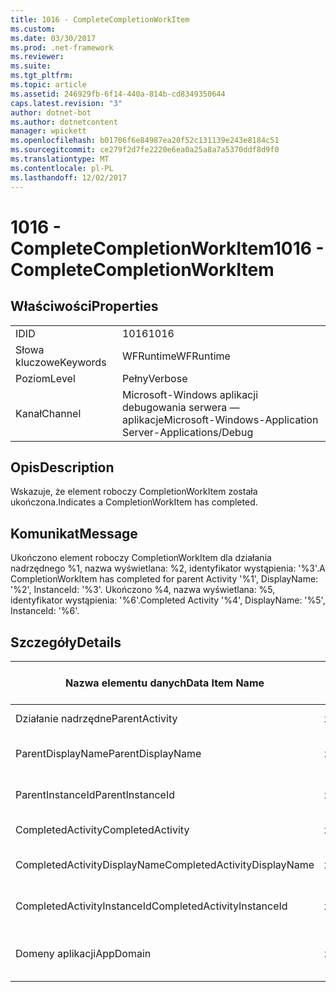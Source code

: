 ```yaml
---
title: 1016 - CompleteCompletionWorkItem
ms.custom: 
ms.date: 03/30/2017
ms.prod: .net-framework
ms.reviewer: 
ms.suite: 
ms.tgt_pltfrm: 
ms.topic: article
ms.assetid: 246929fb-6f14-440a-814b-cd8349350644
caps.latest.revision: "3"
author: dotnet-bot
ms.author: dotnetcontent
manager: wpickett
ms.openlocfilehash: b01706f6e84987ea20f52c131139e243e8184c51
ms.sourcegitcommit: ce279f2d7fe2220e6ea0a25a8a7a5370ddf8d9f0
ms.translationtype: MT
ms.contentlocale: pl-PL
ms.lasthandoff: 12/02/2017
---
```

# <a name="1016---completecompletionworkitem"></a><span data-ttu-id="061b9-102">1016 - CompleteCompletionWorkItem</span><span class="sxs-lookup"><span data-stu-id="061b9-102">1016 - CompleteCompletionWorkItem</span></span>
## <a name="properties"></a><span data-ttu-id="061b9-103">Właściwości</span><span class="sxs-lookup"><span data-stu-id="061b9-103">Properties</span></span>  
  
|||  
|-|-|  
|<span data-ttu-id="061b9-104">ID</span><span class="sxs-lookup"><span data-stu-id="061b9-104">ID</span></span>|<span data-ttu-id="061b9-105">1016</span><span class="sxs-lookup"><span data-stu-id="061b9-105">1016</span></span>|  
|<span data-ttu-id="061b9-106">Słowa kluczowe</span><span class="sxs-lookup"><span data-stu-id="061b9-106">Keywords</span></span>|<span data-ttu-id="061b9-107">WFRuntime</span><span class="sxs-lookup"><span data-stu-id="061b9-107">WFRuntime</span></span>|  
|<span data-ttu-id="061b9-108">Poziom</span><span class="sxs-lookup"><span data-stu-id="061b9-108">Level</span></span>|<span data-ttu-id="061b9-109">Pełny</span><span class="sxs-lookup"><span data-stu-id="061b9-109">Verbose</span></span>|  
|<span data-ttu-id="061b9-110">Kanał</span><span class="sxs-lookup"><span data-stu-id="061b9-110">Channel</span></span>|<span data-ttu-id="061b9-111">Microsoft-Windows aplikacji debugowania serwera — aplikacje</span><span class="sxs-lookup"><span data-stu-id="061b9-111">Microsoft-Windows-Application Server-Applications/Debug</span></span>|  
  
## <a name="description"></a><span data-ttu-id="061b9-112">Opis</span><span class="sxs-lookup"><span data-stu-id="061b9-112">Description</span></span>  
 <span data-ttu-id="061b9-113">Wskazuje, że element roboczy CompletionWorkItem została ukończona.</span><span class="sxs-lookup"><span data-stu-id="061b9-113">Indicates a CompletionWorkItem has completed.</span></span>  
  
## <a name="message"></a><span data-ttu-id="061b9-114">Komunikat</span><span class="sxs-lookup"><span data-stu-id="061b9-114">Message</span></span>  
 <span data-ttu-id="061b9-115">Ukończono element roboczy CompletionWorkItem dla działania nadrzędnego %1, nazwa wyświetlana: %2, identyfikator wystąpienia: '%3'.</span><span class="sxs-lookup"><span data-stu-id="061b9-115">A CompletionWorkItem has completed for parent Activity '%1', DisplayName: '%2', InstanceId: '%3'.</span></span> <span data-ttu-id="061b9-116">Ukończono %4, nazwa wyświetlana: %5, identyfikator wystąpienia: '%6'.</span><span class="sxs-lookup"><span data-stu-id="061b9-116">Completed Activity '%4', DisplayName: '%5', InstanceId: '%6'.</span></span>  
  
## <a name="details"></a><span data-ttu-id="061b9-117">Szczegóły</span><span class="sxs-lookup"><span data-stu-id="061b9-117">Details</span></span>  
  
|<span data-ttu-id="061b9-118">Nazwa elementu danych</span><span class="sxs-lookup"><span data-stu-id="061b9-118">Data Item Name</span></span>|<span data-ttu-id="061b9-119">Typ elementu danych</span><span class="sxs-lookup"><span data-stu-id="061b9-119">Data Item Type</span></span>|<span data-ttu-id="061b9-120">Opis</span><span class="sxs-lookup"><span data-stu-id="061b9-120">Description</span></span>|  
|--------------------|--------------------|-----------------|  
|<span data-ttu-id="061b9-121">Działanie nadrzędne</span><span class="sxs-lookup"><span data-stu-id="061b9-121">ParentActivity</span></span>|<span data-ttu-id="061b9-122">xs:String</span><span class="sxs-lookup"><span data-stu-id="061b9-122">xs:string</span></span>|<span data-ttu-id="061b9-123">Nazwa typu działania nadrzędnego.</span><span class="sxs-lookup"><span data-stu-id="061b9-123">The type name of the parent activity.</span></span>|  
|<span data-ttu-id="061b9-124">ParentDisplayName</span><span class="sxs-lookup"><span data-stu-id="061b9-124">ParentDisplayName</span></span>|<span data-ttu-id="061b9-125">xs:String</span><span class="sxs-lookup"><span data-stu-id="061b9-125">xs:string</span></span>|<span data-ttu-id="061b9-126">Nazwa wyświetlana działania nadrzędnego.</span><span class="sxs-lookup"><span data-stu-id="061b9-126">The display name of the parent activity.</span></span>|  
|<span data-ttu-id="061b9-127">ParentInstanceId</span><span class="sxs-lookup"><span data-stu-id="061b9-127">ParentInstanceId</span></span>|<span data-ttu-id="061b9-128">xs:String</span><span class="sxs-lookup"><span data-stu-id="061b9-128">xs:string</span></span>|<span data-ttu-id="061b9-129">Identyfikator wystąpienia działania nadrzędnego.</span><span class="sxs-lookup"><span data-stu-id="061b9-129">The instance id of the parent activity.</span></span>|  
|<span data-ttu-id="061b9-130">CompletedActivity</span><span class="sxs-lookup"><span data-stu-id="061b9-130">CompletedActivity</span></span>|<span data-ttu-id="061b9-131">xs:String</span><span class="sxs-lookup"><span data-stu-id="061b9-131">xs:string</span></span>|<span data-ttu-id="061b9-132">Nazwa typu działania ukończone.</span><span class="sxs-lookup"><span data-stu-id="061b9-132">The type name of the completed activity.</span></span>|  
|<span data-ttu-id="061b9-133">CompletedActivityDisplayName</span><span class="sxs-lookup"><span data-stu-id="061b9-133">CompletedActivityDisplayName</span></span>|<span data-ttu-id="061b9-134">xs:String</span><span class="sxs-lookup"><span data-stu-id="061b9-134">xs:string</span></span>|<span data-ttu-id="061b9-135">Nazwa wyświetlana ukończonego działania.</span><span class="sxs-lookup"><span data-stu-id="061b9-135">The display name of the completed activity.</span></span>|  
|<span data-ttu-id="061b9-136">CompletedActivityInstanceId</span><span class="sxs-lookup"><span data-stu-id="061b9-136">CompletedActivityInstanceId</span></span>|<span data-ttu-id="061b9-137">xs:String</span><span class="sxs-lookup"><span data-stu-id="061b9-137">xs:string</span></span>|<span data-ttu-id="061b9-138">Identyfikator wystąpienia działania ukończone.</span><span class="sxs-lookup"><span data-stu-id="061b9-138">The instance id of the completed activity.</span></span>|  
|<span data-ttu-id="061b9-139">Domeny aplikacji</span><span class="sxs-lookup"><span data-stu-id="061b9-139">AppDomain</span></span>|<span data-ttu-id="061b9-140">xs:String</span><span class="sxs-lookup"><span data-stu-id="061b9-140">xs:string</span></span>|<span data-ttu-id="061b9-141">Długość ciągu zwróconego przez AppDomain.CurrentDomain.FriendlyName.</span><span class="sxs-lookup"><span data-stu-id="061b9-141">The string returned by AppDomain.CurrentDomain.FriendlyName.</span></span>|
